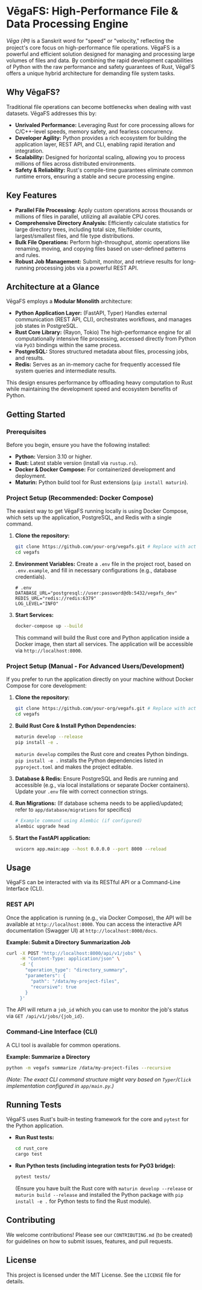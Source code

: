 # VēgaFS: High-Performance File & Data Processing Engine

*Vēga (वेग)* is a Sanskrit word for "speed" or "velocity," reflecting the project's core focus on high-performance file operations. VēgaFS is a powerful and efficient solution designed for managing and processing large volumes of files and data. By combining the rapid development capabilities of Python with the raw performance and safety guarantees of Rust, VēgaFS offers a unique hybrid architecture for demanding file system tasks.

## Why VēgaFS?

Traditional file operations can become bottlenecks when dealing with vast datasets. VēgaFS addresses this by:
*   **Unrivaled Performance:** Leveraging Rust for core processing allows for C/C++-level speeds, memory safety, and fearless concurrency.
*   **Developer Agility:** Python provides a rich ecosystem for building the application layer, REST API, and CLI, enabling rapid iteration and integration.
*   **Scalability:** Designed for horizontal scaling, allowing you to process millions of files across distributed environments.
*   **Safety & Reliability:** Rust's compile-time guarantees eliminate common runtime errors, ensuring a stable and secure processing engine.

## Key Features

*   **Parallel File Processing:** Apply custom operations across thousands or millions of files in parallel, utilizing all available CPU cores.
*   **Comprehensive Directory Analysis:** Efficiently calculate statistics for large directory trees, including total size, file/folder counts, largest/smallest files, and file type distributions.
*   **Bulk File Operations:** Perform high-throughput, atomic operations like renaming, moving, and copying files based on user-defined patterns and rules.
*   **Robust Job Management:** Submit, monitor, and retrieve results for long-running processing jobs via a powerful REST API.

## Architecture at a Glance

VēgaFS employs a **Modular Monolith** architecture:

*   **Python Application Layer:** (FastAPI, Typer) Handles external communication (REST API, CLI), orchestrates workflows, and manages job states in PostgreSQL.
*   **Rust Core Library:** (Rayon, Tokio) The high-performance engine for all computationally intensive file processing, accessed directly from Python via `PyO3` bindings within the same process.
*   **PostgreSQL:** Stores structured metadata about files, processing jobs, and results.
*   **Redis:** Serves as an in-memory cache for frequently accessed file system queries and intermediate results.

This design ensures performance by offloading heavy computation to Rust while maintaining the development speed and ecosystem benefits of Python.

## Getting Started

### Prerequisites

Before you begin, ensure you have the following installed:

*   **Python:** Version 3.10 or higher.
*   **Rust:** Latest stable version (install via `rustup.rs`).
*   **Docker & Docker Compose:** For containerized development and deployment.
*   **Maturin:** Python build tool for Rust extensions (`pip install maturin`).

### Project Setup (Recommended: Docker Compose)

The easiest way to get VēgaFS running locally is using Docker Compose, which sets up the application, PostgreSQL, and Redis with a single command.

1.  **Clone the repository:**
    ```bash
    git clone https://github.com/your-org/vegafs.git # Replace with actual repo URL
    cd vegafs
    ```
2.  **Environment Variables:** Create a `.env` file in the project root, based on `.env.example`, and fill in necessary configurations (e.g., database credentials).
    ```dotenv
    # .env
    DATABASE_URL="postgresql://user:password@db:5432/vegafs_dev"
    REDIS_URL="redis://redis:6379"
    LOG_LEVEL="INFO"
    ```
3.  **Start Services:**
    ```bash
    docker-compose up --build
    ```
    This command will build the Rust core and Python application inside a Docker image, then start all services. The application will be accessible via `http://localhost:8000`.

### Project Setup (Manual - For Advanced Users/Development)

If you prefer to run the application directly on your machine without Docker Compose for core development:

1.  **Clone the repository:**
    ```bash
    git clone https://github.com/your-org/vegafs.git # Replace with actual repo URL
    cd vegafs
    ```
2.  **Build Rust Core & Install Python Dependencies:**
    ```bash
    maturin develop --release
    pip install -e .
    ```
    `maturin develop` compiles the Rust core and creates Python bindings. `pip install -e .` installs the Python dependencies listed in `pyproject.toml` and makes the project editable.

3.  **Database & Redis:** Ensure PostgreSQL and Redis are running and accessible (e.g., via local installations or separate Docker containers). Update your `.env` file with correct connection strings.

4.  **Run Migrations:** (If database schema needs to be applied/updated; refer to `app/database/migrations` for specifics)
    ```bash
    # Example command using Alembic (if configured)
    alembic upgrade head
    ```

5.  **Start the FastAPI application:**
    ```bash
    uvicorn app.main:app --host 0.0.0.0 --port 8000 --reload
    ```

## Usage

VēgaFS can be interacted with via its RESTful API or a Command-Line Interface (CLI).

### REST API

Once the application is running (e.g., via Docker Compose), the API will be available at `http://localhost:8000`. You can access the interactive API documentation (Swagger UI) at `http://localhost:8000/docs`.

**Example: Submit a Directory Summarization Job**
```bash
curl -X POST "http://localhost:8000/api/v1/jobs" \
     -H "Content-Type: application/json" \
     -d '{
       "operation_type": "directory_summary",
       "parameters": {
         "path": "/data/my-project-files",
         "recursive": true
       }
     }'
```
The API will return a `job_id` which you can use to monitor the job's status via `GET /api/v1/jobs/{job_id}`.

### Command-Line Interface (CLI)

A CLI tool is available for common operations.

**Example: Summarize a Directory**
```bash
python -m vegafs summarize /data/my-project-files --recursive
```
*(Note: The exact CLI command structure might vary based on `Typer`/`Click` implementation configured in `app/main.py`.)*

## Running Tests

VēgaFS uses Rust's built-in testing framework for the core and `pytest` for the Python application.

*   **Run Rust tests:**
    ```bash
    cd rust_core
    cargo test
    ```
*   **Run Python tests (including integration tests for PyO3 bridge):**
    ```bash
    pytest tests/
    ```
    (Ensure you have built the Rust core with `maturin develop --release` or `maturin build --release` and installed the Python package with `pip install -e .` for Python tests to find the Rust module).

## Contributing

We welcome contributions! Please see our `CONTRIBUTING.md` (to be created) for guidelines on how to submit issues, features, and pull requests.

## License

This project is licensed under the MIT License. See the `LICENSE` file for details.